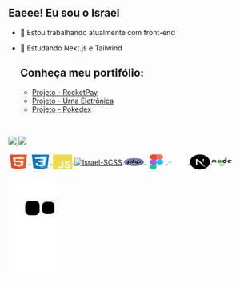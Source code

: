 ## Eaeee! Eu sou o Israel 

- 🔭 Estou trabalhando atualmente com front-end
- 🌱 Estudando Next.js e Tailwind

  ## Conheça meu portifólio:  
  
  - <a href="https://rocketpay-beta-olive.vercel.app/" target="_blank">Projeto - RocketPay</a>
  - <a href="https://projeto-urna-eletronica-eta.vercel.app/" target="_blank">Projeto - Urna Eletrônica</a>
  - <a href="[https://projeto-urna-eletronica-eta.vercel.app/](https://projeto-pokedex-hazel.vercel.app/)" target="_blank">Projeto - Pokedex</a>

##

<br>

<div align="left">
  <a href="https://github.com/israelVictorZ">
  <img height="180em" src="https://github-readme-stats.vercel.app/api?username=israelVictorZ&show_icons=true&theme=tokyonight&include_all_commits=true&count_private=true"/>
  <img height="180em" src="https://github-readme-stats.vercel.app/api/top-langs/?username=israelVictorZ&layout=compact&langs_count=7&theme=tokyonight"/>
</div>


<div style="display: inline_block"><br>
  <img align="center" alt="Israel-HTML" height="30" width="40" src="https://raw.githubusercontent.com/devicons/devicon/master/icons/html5/html5-original.svg">
  <img align="center" alt="Israel-CSS" height="30" width="40" src="https://raw.githubusercontent.com/devicons/devicon/master/icons/css3/css3-original.svg">
  <img align="center" alt="Israel-Js" height="30" width="40" src="https://raw.githubusercontent.com/devicons/devicon/master/icons/javascript/javascript-plain.svg">
  <img align="center" alt="Israel-SCSS" height="30" width="40" src="https://cdn.jsdelivr.net/gh/devicons/devicon/icons/sass/sass-original.svg">
  <img align="center" alt="Israel-PHP" height="30" width="40" src="https://raw.githubusercontent.com/devicons/devicon/ca28c779441053191ff11710fe24a9e6c23690d6/icons/php/php-original.svg">
  <img align="center" alt="Israel-PHP" height="30" width="40" src="https://raw.githubusercontent.com/devicons/devicon/ca28c779441053191ff11710fe24a9e6c23690d6/icons/figma/figma-original.svg">
  <img align="center" alt="Israel-PHP" height="30" width="40" src="https://raw.githubusercontent.com/devicons/devicon/ca28c779441053191ff11710fe24a9e6c23690d6/icons/tailwindcss/tailwindcss-original-wordmark.svg">
  <img align="center" alt="Israel-PHP" height="30" width="40" src="https://raw.githubusercontent.com/devicons/devicon/ca28c779441053191ff11710fe24a9e6c23690d6/icons/nextjs/nextjs-original.svg">
  <img align="center" alt="Israel-PHP" height="30" width="40" src="https://raw.githubusercontent.com/devicons/devicon/ca28c779441053191ff11710fe24a9e6c23690d6/icons/nodejs/nodejs-original-wordmark.svg">
</div>

##


<div> 
 
 ![Snake animation](https://github.com/israelVictorZ/israelVictorZ/blob/output/github-contribution-grid-snake.svg)
 
</div>

